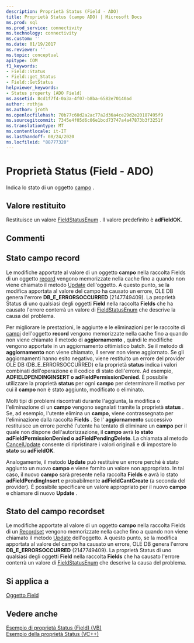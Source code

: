 ```yaml
---
description: Proprietà Status (Field - ADO)
title: Proprietà Status (campo ADO) | Microsoft Docs
ms.prod: sql
ms.prod_service: connectivity
ms.technology: connectivity
ms.custom: ''
ms.date: 01/19/2017
ms.reviewer: ''
ms.topic: conceptual
apitype: COM
f1_keywords:
- Field::Status
- Field::get_Status
- Field::GetStatus
helpviewer_keywords:
- Status property [ADO Field]
ms.assetid: 8cd1f7f4-0a3a-4f07-b8ba-6582e70140ad
author: rothja
ms.author: jroth
ms.openlocfilehash: 70b77c60d2a2ac77a2d36a4ce29d2e20187495f9
ms.sourcegitcommit: 7345e4f05d6c06e1bcd73747a4a47873b3f3251f
ms.translationtype: MT
ms.contentlocale: it-IT
ms.lasthandoff: 08/24/2020
ms.locfileid: "88777320"
---
```

# <a name="status-property-ado-field"></a>Proprietà Status (Field - ADO)
Indica lo stato di un oggetto [campo](./field-object.md) .  
  
## <a name="return-value"></a>Valore restituito  
 Restituisce un valore [FieldStatusEnum](./fieldstatusenum.md) . Il valore predefinito è **adFieldOK**.  
  
## <a name="remarks"></a>Commenti  
  
## <a name="record-field-status"></a>Stato campo record  
 Le modifiche apportate al valore di un oggetto **campo** nella raccolta Fields di un oggetto [record](./record-object-ado.md) vengono memorizzate nella cache fino a quando non viene chiamato il metodo [Update](./update-method.md) dell'oggetto. A questo punto, se la modifica apportata al valore del campo ha causato un errore, OLE DB genera l'errore **DB_E_ERRORSOCCURRED** (2147749409). La proprietà Status di uno qualsiasi degli oggetti **Field** nella raccolta **Fields** che ha causato l'errore conterrà un valore di [FieldStatusEnum](./fieldstatusenum.md) che descrive la causa del problema.  
  
 Per migliorare le prestazioni, le aggiunte e le eliminazioni per le raccolte di [campi](./fields-collection-ado.md) dell'oggetto **record** vengono memorizzate nella cache fino a quando non viene chiamato il metodo di **aggiornamento** , quindi le modifiche vengono apportate in un aggiornamento ottimistico batch. Se il metodo di **aggiornamento** non viene chiamato, il server non viene aggiornato. Se gli aggiornamenti hanno esito negativo, viene restituito un errore del provider OLE DB (DB_E_ERRORSOCCURRED) e la proprietà **status** indica i valori combinati dell'operazione e il codice di stato dell'errore. Ad esempio, **ADFIELDPENDINGINSERT o adFieldPermissionDenied**. È possibile utilizzare la proprietà **status** per ogni **campo** per determinare il motivo per cui il **campo** non è stato aggiunto, modificato o eliminato.  
  
 Molti tipi di problemi riscontrati durante l'aggiunta, la modifica o l'eliminazione di un **campo** vengono segnalati tramite la proprietà **status** . Se, ad esempio, l'utente elimina un **campo**, viene contrassegnato per l'eliminazione dalla raccolta **Fields** . Se l' **aggiornamento** successivo restituisce un errore perché l'utente ha tentato di eliminare un **campo** per il quale non dispone dell'autorizzazione, il **campo** avrà **lo stato** **adFieldPermissionDenied o adFieldPendingDelete**. La chiamata al metodo [CancelUpdate](./cancelupdate-method-ado.md) consente di ripristinare i valori originali e di impostare lo **stato** su **adFieldOK**.  
  
 Analogamente, il metodo **Update** può restituire un errore perché è stato aggiunto un nuovo **campo** e viene fornito un valore non appropriato. In tal caso, il nuovo **campo** sarà presente nella raccolta **Fields** e avrà lo stato **adFieldPendingInsert** e probabilmente **adFieldCantCreate** (a seconda del provider). È possibile specificare un valore appropriato per il nuovo **campo** e chiamare di nuovo **Update** .  
  
## <a name="recordset-field-status"></a>Stato del campo recordset  
 Le modifiche apportate al valore di un oggetto **campo** nella raccolta Fields di un [Recordset](./recordset-object-ado.md) vengono memorizzate nella cache fino a quando non viene chiamato il metodo [Update](./update-method.md) dell'oggetto. A questo punto, se la modifica apportata al valore del campo ha causato un errore, OLE DB genera l'errore **DB_E_ERRORSOCCURRED** (2147749409). La proprietà Status di uno qualsiasi degli oggetti **Field** nella raccolta **Fields** che ha causato l'errore conterrà un valore di [FieldStatusEnum](./fieldstatusenum.md) che descrive la causa del problema.  
  
## <a name="applies-to"></a>Si applica a  
 [Oggetto Field](./field-object.md)  
  
## <a name="see-also"></a>Vedere anche  
 [Esempio di proprietà Status (Field) (VB)](./status-property-example-field-vb.md)   
 [Esempio della proprietà Status (VC++)](./status-property-example-vc.md)